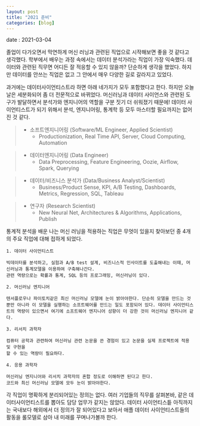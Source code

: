```yaml
---
layout: post
title: "2021 준비"
categories: [blog]
---
```


date : 2021-03-04

졸업이 다가오면서 막연하게 머신 러닝과 관련된 직업으로 시작해보면 좋을 것 같다고 생각했다.
학부에서 배우는 과정 속에서는 데이터 분석가라는 직업이 가장 익숙했다. 데이터와 관련된 직무면 
어디든 잘 적응할 수 있지 않을까? 단순하게 생각을 했었다. 하지만 데이터를 안쓰는 직업은 없고
그 안에서 매우 다양한 길로 갈라지고 있었다.

과거에는 데이터사이언티스트라 하면 아래 네가지가 모두 포함했다고 한다. 하지만 오늘날은
세분화되어 좀 더 전문적으로 바뀌었다. 머신러닝과 데이터 사이언스와 관련된 도구가 발달하면서
분석가와 엔지니어의 역할을 구분 짓기 더 쉬워졌기 때문에! 데이터 사이언티스트가 되기 위해서 분석,
엔지니어링, 통계학 등 모두 마스터할 필요까지는 없어진 것 같다.

>- 소프트엔지니어링 (Software/ML Engineer, Applied Scientist)
>   - Productionization, Real Time API, Server, Cloud Computing, Automation

>- 데이터엔지니어링 (Data Engineer)
>   - Data Preprocessing, Feature Engineering, Oozie, Airflow, Spark, Querying

>- 데이터/비즈니스 분석가 (Data/Business Analyst/Scientist)
>   - Business/Product Sense, KPI, A/B Testing, Dashboards, Metrics, Regression, SQL, Tableau

>- 연구자 (Research Scientist)
>   - New Neural Net, Architectures & Algorithms, Applications, Publish

통계적 분석을 배운 나는 머신 러닝을 적용하는 직업은 무엇이 있을지 찾아보던 중 
4개의 주요 직업에 대해 접하게 되었다.

    1. 데이터 사이언티스트

    빅데이터를 분석하고, 실험과 A/B test 설계, 비즈니스적 인사이트를 도출해내는 이때, 머신러닝과 통계모델을 이용하여 구축해나간다. 
    관련 역량으로는 확률과 통계, SQL 등의 프로그래밍, 머신러닝이 있다.

    2. 머신러닝 엔지니어

    텐서플로우나 파이토치같은 최신 머신러닝 모델에 눈이 밝아야한다. 단순히 모델을 만드는 것 뿐만 아니라 이 모델을 실행하는 소프트웨어를 만드는 일도 포함되어 있다. 데이터 사이언티스트의 역량이 있으면서 여기에 소프트웨어 엔지니어 성향이 더 강한 것이 머신러닝 엔지니어 같다.

    3. 리서치 과학자

    컴퓨터 공학과 관련하여 머신러닝 관련 논문을 쓴 경험이 있고 논문을 실제 프로젝트에 적용 및 구현을
    할 수 있는 역량이 필요하다. 

    4. 응용 과학자

    머신러닝 엔지니어와 리서치 과학자의 혼합 정도로 이해하면 된다고 한다. 
    코드와 최신 머신러닝 모델에 모두 눈이 밝아야한다.

각 직업이 명확하게 분리되어있는 정의는 없다. 여러 기업들의 직무를 살펴본바, 같은 데이터사이언티스트를
뽑아도 담당 업무가 같지는 않았다. 데이터 사이언티스틑 아직까지는 국내보다 해외에서 더 정의가 잘 되어있다고
보아서 애플 데이터 사이언티스트들의 활동을 롤모델로 삼아 내 미래를 꾸며나가볼까 한다.